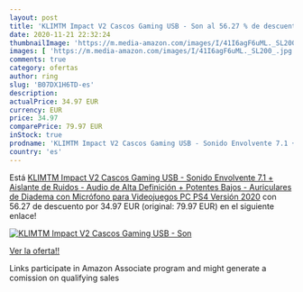 ```yaml
---
layout: post
title: 'KLIMTM Impact V2 Cascos Gaming USB - Son al 56.27 % de descuento'
date: 2020-11-21 22:32:24
thumbnailImage: 'https://m.media-amazon.com/images/I/41I6agF6uML._SL200_.jpg'
images: [ 'https://m.media-amazon.com/images/I/41I6agF6uML._SL200_.jpg' ]
comments: true
category: ofertas
author: ring
slug: 'B07DX1H6TD-es'
description:
actualPrice: 34.97 EUR
currency: EUR
price: 34.97
comparePrice: 79.97 EUR
inStock: true
prodname: 'KLIMTM Impact V2 Cascos Gaming USB - Sonido Envolvente 7.1 + Aislante de Ruidos - Audio de Alta Definición + Potentes Bajos - Auriculares de Diadema con Micrófono para Videojuegos PC PS4 Versión 2020'
country: 'es'
---
```


Está [KLIMTM Impact V2 Cascos Gaming USB - Sonido Envolvente 7.1 + Aislante de Ruidos - Audio de Alta Definición + Potentes Bajos - Auriculares de Diadema con Micrófono para Videojuegos PC PS4 Versión 2020](https://www.amazon.es/dp/B07DX1H6TD/?tag=tolees-21) con 56.27 de descuento por 34.97 EUR (original: 79.97 EUR) en el siguiente enlace!

[![KLIMTM Impact V2 Cascos Gaming USB - Son](https://m.media-amazon.com/images/I/41I6agF6uML._SL200_.jpg)](https://www.amazon.es/dp/B07DX1H6TD/?tag=tolees-21)

[Ver la oferta!!](https://www.amazon.es/dp/B07DX1H6TD/?tag=tolees-21)

Links participate in Amazon Associate program and might generate a comission on qualifying sales



